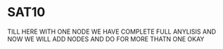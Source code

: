 # SAT10
TILL HERE WITH ONE NODE WE HAVE COMPLETE FULL ANYLISIS AND NOW WE WILL ADD NODES AND DO FOR MORE THATN ONE OKAY
